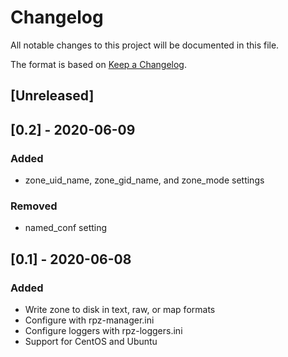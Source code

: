 # Changelog
All notable changes to this project will be documented in this file.

The format is based on [Keep a Changelog](https://keepachangelog.com/en/1.0.0/).

## [Unreleased]

## [0.2] - 2020-06-09
### Added
- zone_uid_name, zone_gid_name, and zone_mode settings
### Removed
- named_conf setting

## [0.1] - 2020-06-08
### Added
- Write zone to disk in text, raw, or map formats
- Configure with rpz-manager.ini
- Configure loggers with rpz-loggers.ini
- Support for CentOS and Ubuntu
